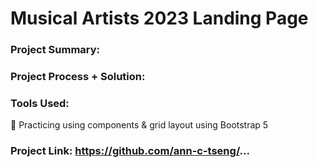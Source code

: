 # Musical Artists 2023 Landing Page

### Project Summary:


### Project Process + Solution:


### Tools Used:
🌟 Practicing using components & grid layout using Bootstrap 5



### Project Link: https://github.com/ann-c-tseng/...

